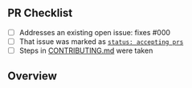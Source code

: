 <!-- 👋 Hi, thanks for sending a PR to cspell-populate-words! 💖.
Please fill out all fields below and make sure each item is true and [x] checked.
Otherwise we may not be able to review your PR. -->

## PR Checklist

- [ ] Addresses an existing open issue: fixes #000
- [ ] That issue was marked as [`status: accepting prs`](https://github.com/JoshuaKGoldberg/cspell-populate-words/issues?q=is%3Aopen+is%3Aissue+label%3A%22status%3A+accepting+prs%22)
- [ ] Steps in [CONTRIBUTING.md](https://github.com/JoshuaKGoldberg/cspell-populate-words/blob/main/.github/CONTRIBUTING.md) were taken

## Overview

<!-- Description of what is changed and how the code change does that. -->
